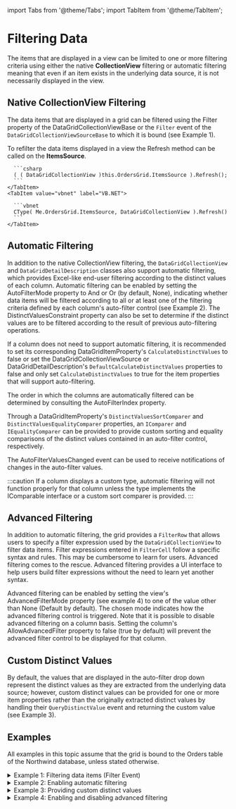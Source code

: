 import Tabs from '@theme/Tabs';
import TabItem from '@theme/TabItem';

# Filtering Data

The items that are displayed in a view can be limited to one or more filtering criteria using either the native **CollectionView** filtering or automatic filtering meaning that even if an item exists in the underlying data source, it is not necessarily displayed in the view.

## Native CollectionView Filtering
The data items that are displayed in a grid can be filtered using the Filter property of the DataGridCollectionViewBase or the `Filter` event of the `DataGridCollectionViewSourceBase` to which it is bound (see Example 1).

To refilter the data items displayed in a view the Refresh method can be called on the **ItemsSource**.

<Tabs>
    <TabItem value="csharp" label="C#" default>

      ```csharp
      ( ( DataGridCollectionView )this.OrdersGrid.ItemsSource ).Refresh();
      ```
    </TabItem>
    <TabItem value="vbnet" label="VB.NET">

      ```vbnet
      CType( Me.OrdersGrid.ItemsSource, DataGridCollectionView ).Refresh()
      ```
    </TabItem>    
  </Tabs>

## Automatic Filtering
In addition to the native CollectionView filtering, the `DataGridCollectionView` and `DataGridDetailDescription` classes also support automatic filtering, which provides Excel-like end-user filtering according to the distinct values of each column. Automatic filtering can be enabled by setting the AutoFilterMode property to And or Or (by default, None), indicating whether data items will be filtered according to all or at least one of the filtering criteria defined by each column's auto-filter control (see Example 2). The DistinctValuesConstraint property can also be set to determine if the distinct values are to be filtered according to the result of previous auto-filtering operations.

If a column does not need to support automatic filtering, it is recommended to set its corresponding DataGridItemProperty's `CalculateDistinctValues` to false or set the DataGridCollectionViewSource or DataGridDetailDescription's `DefaultCalculateDistinctValues` properties to false and only set `CalculateDistinctValues` to true for the item properties that will support auto-filtering.

The order in which the columns are automatically filtered can be determined by consulting the AutoFilterIndex property.

Through a DataGridItemProperty's `DistinctValuesSortComparer` and `DistinctValuesEqualityComparer` properties, an `IComparer` and `IEqualityComparer` can be provided to provide custom sorting and equality comparisons of the distinct values contained in an auto-filter control, respectively.

The AutoFilterValuesChanged event can be used to receive notifications of changes in the auto-filter values.

:::caution
If a column displays a custom type, automatic filtering will not function properly for that column unless the type implements the IComparable interface or a custom sort comparer is provided.
:::

## Advanced Filtering
In addition to automatic filtering, the grid provides a `FilterRow` that allows users to specify a filter expression used by the `DataGridCollectionView` to filter data items. Filter expressions entered in `FilterCell` follow a specific syntax and rules. This may be cumbersome to learn for users. Advanced filtering comes to the rescue. Advanced filtering provides a UI interface to help users build filter expressions without the need to learn yet another syntax.

Advanced filtering can be enabled by setting the view's AdvancedFilterMode property (see example 4) to one of the value other than None (Default by default). The chosen mode indicates how the advanced filtering control is triggered. Note that it is possible to disable advanced filtering on a column basis. Setting the column's AllowAdvancedFilter property to false (true by default) will prevent the advanced filter control to be displayed for that column.

## Custom Distinct Values
By default, the values that are displayed in the auto-filter drop down represent the distinct values as they are extracted from the underlying data source; however, custom distinct values can be provided for one or more item properties rather than the originally extracted distinct values by handling their `QueryDistinctValue` event and returning the custom value (see Example 3).

## Examples
All examples in this topic assume that the grid is bound to the Orders table of the Northwind database, unless stated otherwise.

<details>

  <summary>Example 1: Filtering data items (Filter Event)</summary>

  The following example demonstrates how to filter the data items displayed in a grid using the `Filter` event. Only the data items whose ShipVia property value is "3" will be displayed in the grid.

  <Tabs>
  <TabItem value="xaml" label="XAML" default>

      ```xml
      <Grid xmlns:xcdg="http://schemas.xceed.com/wpf/xaml/datagrid">
        <Grid.Resources>
          <xcdg:DataGridCollectionViewSource x:Key="cvs_orders"
                                            Source="{Binding Source={x:Static Application.Current},
                                                              Path=Orders}"
                                            Filter="ShipViaFilter"/>
        </Grid.Resources>
        <xcdg:DataGridControl x:Name="OrdersGrid"
                              ItemsSource="{Binding Source={StaticResource cvs_orders}}"/>
      </Grid>
      ```
    </TabItem>
    <TabItem value="csharp" label="C#">

      ```csharp
        private void ShipViaFilter( object sender, FilterEventArgs e )
        {
          object value = ( ( System.Data.DataRow )e.Item )[ "ShipVia" ]; 
          if( ( value != null ) && ( value != DBNull.Value ) )
          {
            if( ( int )value == 3 )
            {
            e.Accepted = true;
            }
            else
            {
            e.Accepted = false;
            }
          }   
        }
      ```
    </TabItem>
    <TabItem value="vbnet" label="VB.NET">

      ```vbnet
      Private Sub ShipViaFilter( sender As Object, e As FilterEventArgs )
        Dim value As Object = CType( e.Item, System.Data.DataRow )( "ShipVia" )
        If (value IsNot Nothing) AndAlso (value <> DBNull.Value) Then
          If CInt( value ) = 3 Then
            e.Accepted = True
          Else
            e.Accepted = False
          End If
        End If
      End Sub
      ```
    </TabItem>    
  </Tabs>

  The next example demonstrates how to filter data items using the Filter predicate delegate.

  <Tabs>
    <TabItem value="csharp" label="C#" defaults>

      ```csharp
        DataGridCollectionView view = new DataGridCollectionView( Orders );
        view.Filter = new Predicate<object>( ShipViaFilter );
        dataGridControl.ItemsSource = view;

        private bool ShipViaFilter( object item )
        {
          object value = ( ( System.Data.DataRow )item )[ "ShipVia" ];
          if( ( value != null ) && ( value != DBNull.Value ) )
          {
            if( ( int )value == 3 )       
              return true;       
          }
          return false;
        }
      ```
    </TabItem>
    <TabItem value="vbnet" label="VB.NET">

      ```vbnet
        Dim view As New DataGridCollectionView( Orders )
        view.Filter = New Predicate(Of Object)( ShipViaFilter )
        dataGridControl.ItemsSource = view
        Private Function ShipViaFilter( item As Object ) As Boolean
          Dim value As Object = TryCast( item, System.Data.DataRow )( "ShipVia" )
          If (value IsNot Nothing) AndAlso (value <> DBNull.Value) Then
            If CInt( value ) = 3 Then
              Return True
            End If
          End If
          Return false
        End Function
      ```
    </TabItem>    
  </Tabs>

</details>

<details>

  <summary>Example 2: Enabling automatic filtering</summary>

  The following example demonstrates how to enable automatic filtering, disabling it for the columns that will not support it and filtering the distinct values of the *ShipCity* column.

  <Tabs>
  <TabItem value="xaml" label="XAML" default>

      ```xml
        <Grid>
          <Grid.Resources>
            <xcdg:DataGridCollectionViewSource x:Key="cvs_orders"
                                              Source="{Binding Source={x:Static Application.Current},
                                                                Path=Orders}"
                                              AutoFilterMode="And"
                                              DistinctValuesConstraint="Filtered"
                                              AutoCreateItemProperties="False">      
                <xcdg:DataGridCollectionViewSource.ItemProperties>
                  <xcdg:DataGridItemProperty Name="ShipCountry"
                                                    Title="Country"/>
                  <xcdg:DataGridItemProperty Name="ShipCity"
                                            Title="City"/>
                  <xcdg:DataGridItemProperty Name="ShipAddress"
                                            Title="Address"/>
                  <xcdg:DataGridItemProperty Name="ShipPostalCode"
                                            Title="Postal Code"/>
                  <xcdg:DataGridItemProperty Name="ShipName"
                                            Title="Name"
                                            CalculateDistinctValues="False"/>
                  <xcdg:DataGridItemProperty Name="OrderDate"
                                            Title="Order Date"
                                            CalculateDistinctValues="False"/>               
                  <xcdg:DataGridItemProperty Name="Freight"
                                            CalculateDistinctValues="False"/>
              </xcdg:DataGridCollectionViewSource.ItemProperties>
            </xcdg:DataGridCollectionViewSource>       
          </Grid.Resources>
          <xcdg:DataGridControl x:Name="OrdersGrid"
                                ItemsSource="{Binding Source={StaticResource cvs_orders}}"/>
        </Grid>
      ```
    </TabItem>
    <TabItem value="csharp" label="C#">

      ```csharp
        DataGridCollectionView view = new DataGridCollectionView( Orders, typeof( System.Data.DataRow ), false, false );
        view.AutoFilterMode = AutoFilterMode.And;
        view.DistinctValuesConstraint = DistinctValuesConstraint.Filtered;
        view.ItemProperties.Add( new DataGridItemProperty( "ShipCountry", typeof( string ) ) );
        view.ItemProperties.Add( new DataGridItemProperty( "ShipCity", typeof( string ) ) );
        view.ItemProperties.Add( new DataGridItemProperty( "ShipAddress", typeof( string ) ) );
        view.ItemProperties.Add( new DataGridItemProperty( "ShipPostalCode", typeof( string ) ) );
        DataGridItemProperty shipName = new DataGridItemProperty( "ShipName", typeof( string ) );
        shipName.CalculateDistinctValues = false;
        view.ItemProperties.Add( shipName );
        DataGridItemProperty orderDate = new DataGridItemProperty( "OrderDate", typeof( DateTime ) );
        orderDate.CalculateDistinctValues = false;
        view.ItemProperties.Add( orderDate );
        DataGridItemProperty freight = new DataGridItemProperty( "Freight", typeof( double ) );
        freight.CalculateDistinctValues = false;
        view.ItemProperties.Add( freight );
        dataGridControl.ItemsSource = view;  
      ```
    </TabItem>
    <TabItem value="vbnet" label="VB.NET">

      ```vbnet
        Dim view As New DataGridCollectionView( Orders, GetType( System.Data.DataRow ), False, False )
        view.AutoFilterMode = AutoFilterMode.And
        view.DistinctValuesConstraint = DistinctValuesConstraint.Filtered
        view.ItemProperties.Add( New DataGridItemProperty( "ShipCountry", GetType( String ) ) )
        view.ItemProperties.Add( New DataGridItemProperty( "ShipCity", GetType( String ) ) )
        view.ItemProperties.Add( New DataGridItemProperty( "ShipAddress", GetType( String ) ) )
        view.ItemProperties.Add( New DataGridItemProperty( "ShipPostalCode", GetType( String ) ) )
        Dim shipName As New DataGridItemProperty( "ShipName", GetType( String ) )
        shipName.CalculateDistinctValues = False
        view.ItemProperties.Add( shipName )
        Dim orderDate As New DataGridItemProperty( "OrderDate", GetType( DateTime ) )
        orderDate.CalculateDistinctValues = False
        view.ItemProperties.Add( orderDate )
        Dim freight As New DataGridItemProperty( "Freight", GetType( Double ) )
        freight.CalculateDistinctValues = False
        view.ItemProperties.Add( freight )
        dataGridControl.ItemsSource = view
      ```
    </TabItem>    
  </Tabs>

</details>

<details>

  <summary>Example 3: Providing custom distinct values</summary>

  The following example demonstrates how to provide custom distinct values that will display the only the month in columns that display DateTime values and that will filter according to a value range for a decimal column.

  <Tabs>
  <TabItem value="xaml" label="XAML" default>

      ```xml
        <Grid xmlns:xcdg="http://schemas.xceed.com/wpf/xaml/datagrid">
          <Grid.Resources>
            <xcdg:DataGridCollectionViewSource x:Key="cvs_orders"
                                                Source="{Binding Source={x:Static Application.Current}, Path=Orders}"
                                                AutoFilterMode="And"
                                                DefaultCalculateDistinctValues="False">
                <xcdg:DataGridCollectionViewSource.ItemProperties>
                  <xcdg:DataGridItemProperty Name="OrderDate"
                                            QueryDistinctValue="DataGridItemProperty_QueryDistinctValue_Date"
                                            CalculateDistinctValues="True"/>
                  <xcdg:DataGridItemProperty Name="RequiredDate"
                                            QueryDistinctValue="DataGridItemProperty_QueryDistinctValue_Date"
                                            CalculateDistinctValues="True" />
                  <xcdg:DataGridItemProperty Name="ShippedDate"
                                            QueryDistinctValue="DataGridItemProperty_QueryDistinctValue_Date"
                                            CalculateDistinctValues="True" />
                  <xcdg:DataGridItemProperty Name="Freight"
                                            QueryDistinctValue="DataGridItemProperty_QueryDistinctValue_Range"
                                            CalculateDistinctValues="True" />
                </xcdg:DataGridCollectionViewSource.ItemProperties>
            </xcdg:DataGridCollectionViewSource>
          
          </Grid.Resources>
          <xcdg:DataGridControl x:Name="OrdersGrid"
                                ItemsSource="{Binding Source={StaticResource cvs_orders}}"/>
        </Grid>
      ```
    </TabItem>
    <TabItem value="csharp" label="C#">

      ```csharp
        private void DataGridItemProperty_QueryDistinctValue_Date( object sender, QueryDistinctValueEventArgs e )
        {
          if( e.DataSourceValue is DateTime )
          {
            e.DistinctValue = ( ( DateTime )e.DataSourceValue ).ToString( "MMMM" );
          }
        }
        private void DataGridItemProperty_QueryDistinctValue_Range( object sender, QueryDistinctValueEventArgs e )
        {
          if( e.DataSourceValue is decimal )
          {
            decimal value = ( decimal )e.DataSourceValue;
            if( value <= 100 )
            {
              e.DistinctValue = "0 - 100";
            }
            else if( value > 100 && value <= 500 )
            {
              e.DistinctValue = "101 - 500";
            }
            else
            {
              e.DistinctValue = "500+";
            }
          }
        }
      ```
    </TabItem>
    <TabItem value="vbnet" label="VB.NET">

      ```vbnet
        Private Sub DataGridItemProperty_QueryDistinctValue_Date( ByVal sender As Object, ByVal e As QueryDistinctValueEventArgs )
          If TypeOf e.DataSourceValue Is DateTime Then
            e.DistinctValue = CDate( e.DataSourceValue ).ToString( "MMMM" )
          End If
        End Sub
        Private Sub DataGridItemProperty_QueryDistinctValue_Range( ByVal sender As Object, ByVal e As QueryDistinctValueEventArgs )
          If TypeOf e.DataSourceValue Is Decimal Then
            Dim value As Decimal = CDec( e.DataSourceValue )
            If value <= 100 Then
              e.DistinctValue = "0 - 100"
            ElseIf( value > 100 And value <= 500 ) Then
              e.DistinctValue = "101 - 500"
            Else
              e.DistinctValue = "500+"
            End If
          End If
        End Sub
      ```
    </TabItem>    
  </Tabs>

</details>

<details>

  <summary>Example 4: Enabling and disabling advanced filtering</summary>

  The following example demonstrates how to set advanced filter mode to Always, and how to disable advanced filtering on at least one column.

  <Tabs>
  <TabItem value="xaml" label="XAML" default>

      ```xml
        <Grid xmlns:xcdg="http://schemas.xceed.com/wpf/xaml/datagrid">
          <Grid.Resources>
              <xcdg:DataGridCollectionViewSource x:Key="cvs_orders"
                                                Source="{Binding Source={x:Static Application.Current}, Path=Orders}" />
          </Grid.Resources>
          <xcdg:DataGridControl x:Name="OrdersGrid"
                                ItemsSource="{Binding Source={StaticResource cvs_orders}}">
              <xcdg:DataGridControl.Columns>
                <xcdg:Column FieldName="ShipCountry"
                              AllowAdvancedFilter="False" />
              </xcdg:DataGridControl.Columns>
              <xcdg:DataGridControl.View>
                <xcdg:TableflowView AdvancedFilterMode="Always" />
              </xcdg:DataGridControl.View>
          </xcdg:DataGridControl>
        </Grid>
      ```
    </TabItem>
  </Tabs>

</details>